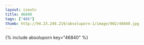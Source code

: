 ```yaml
--- 
layout: sieutv
title: 46840
tags: ["46k"]
thumb: http://94.23.248.219/absoluporn-1/image/002/46840.jpg
---
```

{% include absoluporn key="46840" %} 
